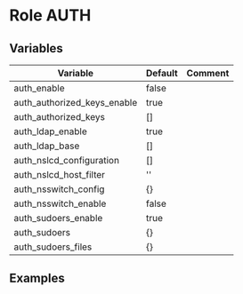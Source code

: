 # Role AUTH

## Variables

| Variable                    | Default | Comment |
|-----------------------------|---------|---------|
| auth_enable                 | false   |         |
| auth_authorized_keys_enable | true    |         |
| auth_authorized_keys        | []      |         |
| auth_ldap_enable            | true    |         |
| auth_ldap_base              | []      |         |
| auth_nslcd_configuration    | []      |         |
| auth_nslcd_host_filter      | ''      |         |
| auth_nsswitch_config        | {}      |         |
| auth_nsswitch_enable        | false   |         |
| auth_sudoers_enable         | true    |         |
| auth_sudoers                | {}      |         |
| auth_sudoers_files          | {}      |         |

## Examples
